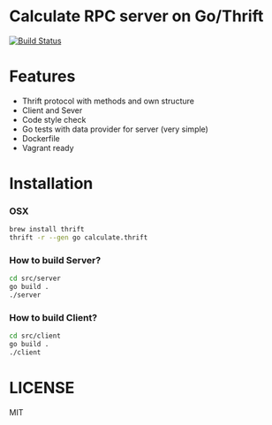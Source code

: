 Calculate RPC server on Go/Thrift
=================================
[![Build Status](https://travis-ci.org/ovr/go-calculate-thrift.svg?branch=master)](https://travis-ci.org/ovr/go-calculate-thrift)

# Features

- Thrift protocol with methods and own structure
- Client and Sever
- Code style check
- Go tests with data provider for server (very simple)
- Dockerfile
- Vagrant ready

# Installation

### OSX

```sh
brew install thrift
thrift -r --gen go calculate.thrift
```

### How to build Server?

```sh
cd src/server
go build .
./server
```

### How to build Client?

```sh
cd src/client
go build .
./client
```

# LICENSE

MIT
